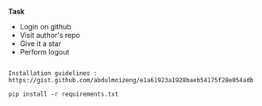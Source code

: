 **Task**

- Login on github 
- Visit author's repo
- Give it a star
- Perform logout



```commandline

Installation guidelines : https://gist.github.com/abdulmoizeng/e1a61923a1928baeb54175f28e054adb

pip install -r requirements.txt

```